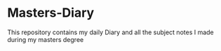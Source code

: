 # Masters-Diary
This repository contains my daily Diary and all the subject notes I made during my masters degree
